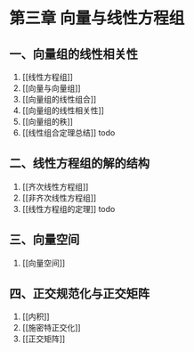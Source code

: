 # 第三章 向量与线性方程组

## 一、向量组的线性相关性

1. [[线性方程组]]
2. [[向量与向量组]]
3. [[向量组的线性组合]]
4. [[向量组的线性相关性]]
5. [[向量组的秩]]
6. [[线性组合定理总结]] todo

## 二、线性方程组的解的结构

1. [[齐次线性方程组]]
2. [[非齐次线性方程组]]
3. [[线性方程组的定理]] todo

## 三、向量空间

1. [[向量空间]]

## 四、正交规范化与正交矩阵

1. [[内积]]
2. [[施密特正交化]]
3. [[正交矩阵]]
